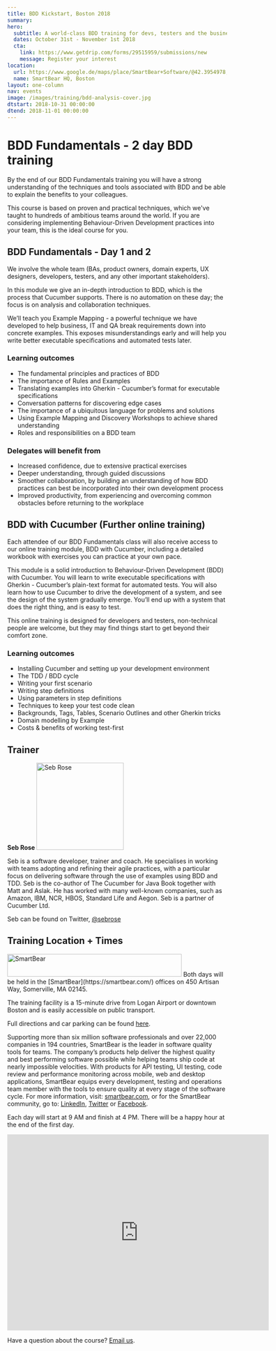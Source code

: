 ```yaml
---
title: BDD Kickstart, Boston 2018
summary: 
hero:
  subtitle: A world-class BDD training for devs, testers and the business
  dates: October 31st - November 1st 2018
  cta:
    link: https://www.getdrip.com/forms/29515959/submissions/new
    message: Register your interest
location:
  url: https://www.google.de/maps/place/SmartBear+Software/@42.3954978,-71.081084,17z/data=!3m1!4b1!4m5!3m4!1s0x89e316a31ac335f7:0xa5fa6e1929085ea2!8m2!3d42.3954978!4d-71.0788953
  name: SmartBear HQ, Boston
layout: one-column
nav: events
image: /images/training/bdd-analysis-cover.jpg
dtstart: 2018-10-31 00:00:00
dtend: 2018-11-01 00:00:00
---
```


# BDD Fundamentals - 2 day BDD training

By the end of our BDD Fundamentals training you will have a strong understanding of the techniques and tools associated with BDD and be able to explain the benefits to your colleagues. 

This course is based on proven and practical techniques, which we've taught to hundreds of ambitious teams around the world. If you are considering implementing Behaviour-Driven Development practices into your team, this is the ideal course for you. 
<!-- 

Both days are led by **Seb Rose**, an accomplished trainer, coaching and author of *[The Cucumber Book for Java](https://pragprog.com/book/srjcuc/the-cucumber-for-java-book)* and *[Discovery](https://leanpub.com/bddbooks-discovery)*. 

Download our [BDD Benefits PDF](https://cucumber.io/bdd-benefits.pdf) to learn more about how BDD can impact your business.

<div class="row"><div class="col-md-6 col-md-offset-3"><script src="//fast.wistia.com/embed/medias/953ry8h08l.jsonp" async></script><script src="//fast.wistia.com/assets/external/E-v1.js" async></script><div class="wistia_responsive_padding" style="padding:56.25% 0 28px 0;position:relative;"><div class="wistia_responsive_wrapper" style="height:100%;left:0;position:absolute;top:0;width:100%;"><div class="wistia_embed wistia_async_953ry8h08l videoFoam=true" style="height:100%;width:100%">&nbsp;</div></div></div></div></div>
-->


## BDD Fundamentals - Day 1 and 2

We involve the whole team (BAs, product owners, domain experts, UX designers, developers, testers, and any other important stakeholders).

In this module we give an in-depth introduction to BDD, which is the process that Cucumber supports. There is no automation on these day; the focus is on analysis and collaboration techniques. 

We’ll teach you Example Mapping - a powerful technique we have developed to help business, IT and QA break requirements down into concrete examples. This exposes misunderstandings early and will help you write better executable specifications and automated tests later.

### Learning outcomes

* The fundamental principles and practices of BDD
* The importance of Rules and Examples
* Translating examples into Gherkin - Cucumber’s format for executable specifications
* Conversation patterns for discovering edge cases
* The importance of a ubiquitous language for problems and solutions
* Using Example Mapping and Discovery Workshops to achieve shared understanding
* Roles and responsibilities on a BDD team

### Delegates will benefit from

- Increased confidence, due to extensive practical exercises
- Deeper understanding, through guided discussions
- Smoother collaboration, by building an understanding of how BDD practices can best be incorporated into their own development process
- Improved productivity, from experiencing and overcoming common obstacles before returning to the workplace


## BDD with Cucumber (Further online training)

Each attendee of our BDD Fundamentals class will also receive access to our online training module, BDD with Cucumber, including a detailed workbook with exercises you can practice at your own pace. 

This module is a solid introduction to Behaviour-Driven Development (BDD) with Cucumber. You will learn to write executable specifications with Gherkin - Cucumber’s plain-text format for automated tests. You will also learn how to use Cucumber to drive the development of a system, and see the design of the system gradually emerge. You’ll end up with a system that does the right thing, and is easy to test.

This online training is designed for developers and testers, non-technical people are welcome, but they may find things start to get beyond their comfort zone.

### Learning outcomes
* Installing Cucumber and setting up your development environment
* The TDD / BDD cycle
* Writing your first scenario
* Writing step definitions
* Using parameters in step definitions
* Techniques to keep your test code clean
* Backgrounds, Tags, Tables, Scenario Outlines and other Gherkin tricks
* Domain modelling by Example
* Costs & benefits of working test-first

## Trainer

**Seb Rose**
<img src="{{ site.url }}/images/headshots/seb-square.png" alt="Seb Rose" height="200" width="200">


Seb is a software developer, trainer and coach. He specialises in working with teams adopting and refining their agile practices, with a particular focus on delivering software through the use of examples using BDD and TDD. Seb is the co-author of The Cucumber for Java Book together with Matt and Aslak. He has worked with many well-known companies, such as Amazon, IBM, NCR, HBOS, Standard Life and Aegon. Seb is a partner of Cucumber Ltd.

Seb can be found on Twitter, [@sebrose](https://twitter.com/sebrose)


## Training Location + Times
<img src="{{ site.url }}/images/SmartBear.png" alt="SmartBear" height="52" width="400">
Both days will be held in the [SmartBear](https://smartbear.com/) offices on 450 Artisan Way, Somerville, MA 02145. 

The training facility is a 15-minute drive from Logan Airport or downtown Boston and is easily accessible on public transport. 

Full directions and car parking can be found [here](https://smartbear.com/SmartBear/media/pdfs/Directions-to-SmartBear.pdf). 

Supporting more than six million software professionals and over 22,000 companies in 194 countries, SmartBear is the leader in software quality tools for teams. The company’s products help deliver the highest quality and best performing software possible while helping teams ship code at nearly impossible velocities. With products for API testing, UI testing, code review and performance monitoring across mobile, web and desktop applications, SmartBear equips every development, testing and operations team member with the tools to ensure quality at every stage of the software cycle. For more information, visit: [smartbear.com](http://smartbear.com), or for the SmartBear community, go to: [LinkedIn](https://www.linkedin.com/company/smartbear-software/), [Twitter](https://twitter.com/smartbear) or [Facebook](https://www.facebook.com/smartbear).

Each day will start at 9 AM and finish at 4 PM. There will be a happy hour at the end of the first day.


<iframe src="https://www.google.com/maps/embed?pb=!1m18!1m12!1m3!1d2946.514041092434!2d-71.08108398466419!3d42.395497779184524!2m3!1f0!2f0!3f0!3m2!1i1024!2i768!4f13.1!3m3!1m2!1s0x89e316a31ac335f7%3A0xa5fa6e1929085ea2!2sSmartBear+Software!5e0!3m2!1sen!2sde!4v1513160205710" width="600" height="450" frameborder="0" style="border:0" allowfullscreen></iframe>
 

Have a question about the course? <a href="mailto:hello@cucumber.io">Email us</a>. 
<!-- Drip -->
<script type="text/javascript">
  var _dcq = _dcq || [];
  var _dcs = _dcs || {}; 
  _dcs.account = '7849462';
  
  (function() {
    var dc = document.createElement('script');
    dc.type = 'text/javascript'; dc.async = true; 
    dc.src = '//tag.getdrip.com/7849462.js';
    var s = document.getElementsByTagName('script')[0];
    s.parentNode.insertBefore(dc, s);
  })();
</script>
